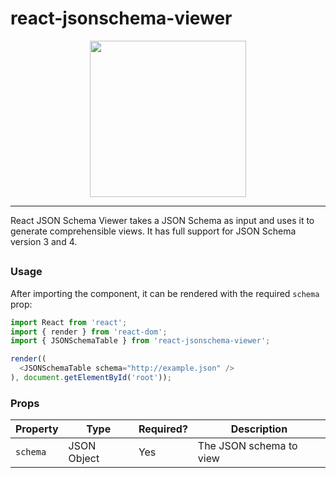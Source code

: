 # react-jsonschema-viewer

<p align="center">
  <img src="https://raw.githubusercontent.com/taskcluster/react-jsonschema-viewer/master/viewer.png" height="250">
</p>

---

React JSON Schema Viewer takes a JSON Schema as input and uses it to generate comprehensible views.
It has full support for JSON Schema version 3 and 4.

## <JSONSchemaTable />
### Usage

After importing the component, it can be rendered with the required `schema` prop:

```js
import React from 'react';
import { render } from 'react-dom';
import { JSONSchemaTable } from 'react-jsonschema-viewer';

render((
  <JSONSchemaTable schema="http://example.json" />
), document.getElementById('root'));
````

### Props
| Property | Type        | Required? | Description             |
|----------|-------------|-----------|-------------------------|
| `schema` | JSON Object | Yes       | The JSON schema to view |
